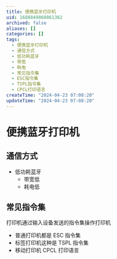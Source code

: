 ```yaml
---
title: 便携蓝牙打印机
uid: 1688849860861382
archived: false
aliases: []
categories: []
tags:
  - 便携蓝牙打印机
  - 通信方式
  - 低功耗蓝牙
  - 带宽
  - 耗电
  - 常见指令集
  - ESC指令集
  - TSPL指令集
  - CPCL打印语言
createTime: "2024-04-23 07:08:20"
updateTime: "2024-04-23 07:08:20"
---
```


# 便携蓝牙打印机

## 通信方式

- 低功耗蓝牙
  - 带宽低
  - 耗电低

## 常见指令集

打印机通过输入设备发送的指令集操作打印机

- 普通打印机都是 ESC 指令集
- 标签打印机这种是 TSPL 指令集
- 移动打印机 CPCL 打印语言
